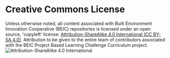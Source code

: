 # Creative Commons License

Unless otherwise noted, all content associated with Built Environment Innovation Cooperative (BEIC) repositories is licensed under an open source, 'copyleft' license: [Attribution-ShareAlike 4.0 International (CC BY-SA 4.0)](https://creativecommons.org/licenses/by-sa/4.0/).  Attribution to be given to the entire team of contributors associated with the BEIC Project Based Learning Challenge Curriculum project.
![Attribution-ShareAlike 4.0 International](http://i.creativecommons.org/l/by-sa/3.0/88x31.png)
